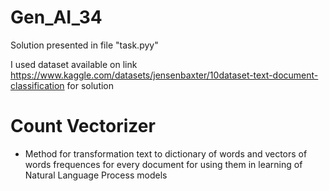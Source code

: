 # Gen_AI_34

Solution presented in file "task.pyy"

I used dataset available on link https://www.kaggle.com/datasets/jensenbaxter/10dataset-text-document-classification for solution

# Count Vectorizer
- Method for transformation text to dictionary of words and vectors of words frequences for every document for using them in learning of Natural Language Process models
